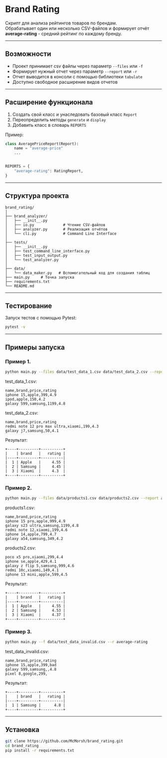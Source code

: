 # Brand Rating

Скрипт для анализа рейтингов товаров по брендам.  
Обрабатывает один или несколько CSV-файлов и формирует отчёт **average-rating** - средний рейтинг по каждому бренду.

---

## Возможности

- Проект принимает csv файлы через параметр `--files` или `-f`
- Формирует нужный отчет через параметр `--report` или `-r`
- Отчет выводится в консоли с помощью библиотеки `tabulate`
- Доступно свободное расширение видов отчетов

---

## Расширение функционала

1. Создать свой класс и унаследовать базовый класс `Report`
2. Переопределить методы `generate` и `display`
3. Добавить класс в словарь `REPORTS`

Пример:

```python
class AveragePriceReport(Report):
    name = "average-price"
    ...


REPORTS = {
    "average-rating": RatingReport,
}
```

---

## Структура проекта

```
brand_rating/
│
├── brand_analyzer/ 
│   ├── __init__.py
│   ├── io.py             # Чтение CSV-файлов
│   ├── analyzer.py       # Реализация отчётов
│   └── cli.py            # Command Line Interface
│
├── tests/
│   ├── __init__.py
│   ├── test_command_line_interface.py
│   ├── test_input_output.py
│   └── test_analyzer.py
│
├── data/
│   └── data_maker.py   # Вспомогательный код для создания таблиц
├── main.py     # Точка запуска
├── requirements.txt
└── README.md
```

---

## Тестирование

Запуск тестов с помощью Pytest:

```bash
pytest -v
```

---

## Примеры запуска

### Пример 1.

```bash
python main.py --files data/test_data_1.csv data/test_data_2.csv --report average-rating
```

test_data_1.csv:

```csv
name,brand,price,rating
iphone 15,apple,399,4.9
ipod,apple,150,4.2
galaxy S99,samsung,1199,4.8
```

test_data_2.csv:

```csv
name,brand,price,rating
redmi note 12 pro max ultra,xiaomi,199,4.3
galaxy j7,samsung,50,4.1
```

Результат:

```
+----+---------+----------+
|    | brand   |   rating |
|----+---------+----------|
|  1 | Apple   |     4.55 |
|  2 | Samsung |     4.45 |
|  3 | Xiaomi  |     4.3  |
+----+---------+----------+
```

### Пример 2.

```bash
python main.py --files data/products1.csv data/products2.csv --report average-rating    
```

products1.csv:

```csv
name,brand,price,rating
iphone 15 pro,apple,999,4.9
galaxy s23 ultra,samsung,1199,4.8
redmi note 12,xiaomi,199,4.6
iphone 14,apple,799,4.7
galaxy a54,samsung,349,4.2

```

products2.csv:

```csv
poco x5 pro,xiaomi,299,4.4
iphone se,apple,429,4.1
galaxy z flip 5,samsung,999,4.6
redmi 10c,xiaomi,149,4.1
iphone 13 mini,apple,599,4.5
```

Результат:

```
+----+---------+----------+
|    | brand   |   rating |
|----+---------+----------|
|  1 | Apple   |     4.55 |
|  2 | Samsung |     4.53 |
|  3 | Xiaomi  |     4.37 |
+----+---------+----------+
```

### Пример 3.

```bash
python main.py --f data/test_data_invalid.csv --r average-rating 
```

test_data_invalid.csv:

```csv
name,brand,price,rating
iphone 15,apple,399,bad
galaxy S99,samsung,,4.8
pixel 8,google,299,
```

Результат:

```
+----+---------+----------+
|    | brand   |   rating |
|----+---------+----------|
|  1 | Samsung |      4.8 |
+----+---------+----------+
```

---

## Установка

```bash
git clone https://github.com/McMorsh/brand_rating.git
cd brand_rating
pip install -r requirements.txt
```

